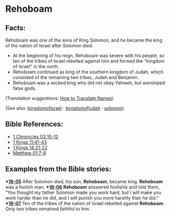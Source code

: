 # Rehoboam #

## Facts: ##

Rehoboam was one of the sons of King Solomon, and he became the king of the nation of Israel after Solomon died.

* At the beginning of his reign, Rehoboam was severe with his people, so ten of the tribes of Israel rebelled against him and formed the "kingdom of Israel" in the north.
* Rehoboam continued as king of the southern kingdom of Judah, which consisted of the remaining two tribes, Judah and Benjamin.
* Rehoboam was a wicked king who did not obey Yahweh, but worshiped false gods.

(Translation suggestions: [How to Translate Names](https://git.door43.org/Door43/en-ta-translate-vol1/src/master/content/translate_names.md))

(See also: [kingdomofisrael](../other/kingdomofisrael.md) **·** [kingdomofjudah](../other/kingdomofjudah.md) **·** [solomon](../other/solomon.md))

## Bible References: ##

* [1 Chronicles 03:10-12](https://door43.org/en/bible/notes/1ch/03/10)
* [1 Kings 11:41-43](https://door43.org/en/bible/notes/1ki/11/41)
* [1 Kings 14:21-22](https://door43.org/en/bible/notes/1ki/14/21)
* [Matthew 01:7-8](https://door43.org/en/bible/notes/mat/01/07)

## Examples from the Bible stories: ##

  __*[18-05](https://door43.org/en/obs/notes/frames/18-05)__ After Solomon died, his son, __Rehoboam__, became king. __Rehoboam__ was a foolish man.
  __*[18-06](https://door43.org/en/obs/notes/frames/18-06)__ __Rehoboam__ answered foolishly and told them, "You thought my father Solomon made you work hard, but I will make you work harder than he did, and I will punish you more harshly than he did."
  __*[18-07](https://door43.org/en/obs/notes/frames/18-07)__ Ten of the tribes of the nation of Israel rebelled against __Rehoboam__. Only two tribes remained faithful to him.



